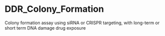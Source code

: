 # DDR_Colony_Formation
Colony formation assay using siRNA or CRISPR targeting, with long-term or short term DNA damage drug exposure
